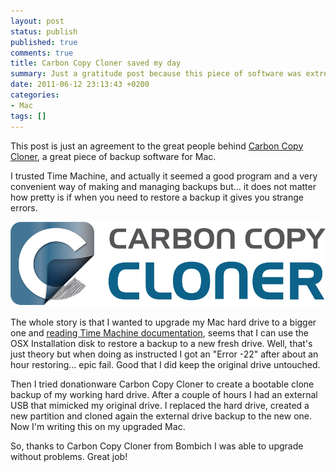 ```yaml
---
layout: post
status: publish
published: true
comments: true
title: Carbon Copy Cloner saved my day
summary: Just a gratitude post because this piece of software was extremely useful when others don't. And it was my birtday.
date: 2011-06-12 23:13:43 +0200
categories:
- Mac
tags: []
---
```

This post is just an agreement to the great people behind [Carbon Copy Cloner](http://www.bombich.com/), a great piece of backup software for Mac.

I trusted Time Machine, and actually it seemed a good program and a very convenient way of making and managing backups but... it does not matter how pretty is if when you need to restore a backup it gives you strange errors.

![Carbon Copy Cloner logo](/images/ccc-logo.png)

The whole story is that I wanted to upgrade my Mac hard drive to a bigger one and [reading Time Machine documentation](http://support.apple.com/kb/PH6425), seems that I can use the OSX Installation disk to restore a backup to a new fresh drive. Well, that's just theory but when doing as instructed I got an "Error -22" after about an hour restoring... epic fail. Good that I did keep the original drive untouched.

Then I tried donationware Carbon Copy Cloner to create a bootable clone backup of my working hard drive. After a couple of hours I had an external USB that mimicked my original drive. I replaced the hard drive, created a new partition and cloned again the external drive backup to the new one. Now I'm writing this on my upgraded Mac.

So, thanks to Carbon Copy Cloner from Bombich I was able to upgrade without problems. Great job!